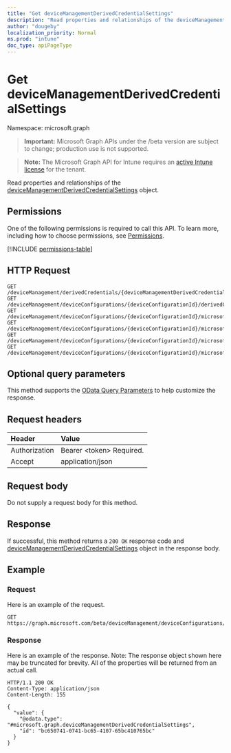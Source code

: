 ```yaml
---
title: "Get deviceManagementDerivedCredentialSettings"
description: "Read properties and relationships of the deviceManagementDerivedCredentialSettings object."
author: "dougeby"
localization_priority: Normal
ms.prod: "intune"
doc_type: apiPageType
---
```


# Get deviceManagementDerivedCredentialSettings

Namespace: microsoft.graph

> **Important:** Microsoft Graph APIs under the /beta version are subject to change; production use is not supported.

> **Note:** The Microsoft Graph API for Intune requires an [active Intune license](https://go.microsoft.com/fwlink/?linkid=839381) for the tenant.

Read properties and relationships of the [deviceManagementDerivedCredentialSettings](../resources/intune-shared-devicemanagementderivedcredentialsettings.md) object.

## Permissions
One of the following permissions is required to call this API. To learn more, including how to choose permissions, see [Permissions](/graph/permissions-reference).

<!-- { "blockType": "permissions", "name": "intune_shared_devicemanagementderivedcredentialsettings_get" } -->
[!INCLUDE [permissions-table](../includes/permissions/intune-shared-devicemanagementderivedcredentialsettings-get-permissions.md)]

## HTTP Request
<!-- {
  "blockType": "ignored"
}
-->
``` http
GET /deviceManagement/derivedCredentials/{deviceManagementDerivedCredentialSettingsId}
GET /deviceManagement/deviceConfigurations/{deviceConfigurationId}/derivedCredentialSettings
GET /deviceManagement/deviceConfigurations/{deviceConfigurationId}/microsoft.graph.iosVpnConfiguration/derivedCredentialSettings
GET /deviceManagement/deviceConfigurations/{deviceConfigurationId}/microsoft.graph.iosEnterpriseWiFiConfiguration/derivedCredentialSettings
GET /deviceManagement/deviceConfigurations/{deviceConfigurationId}/microsoft.graph.iosEasEmailProfileConfiguration/derivedCredentialSettings
GET /deviceManagement/deviceConfigurations/{deviceConfigurationId}/microsoft.graph.iosDerivedCredentialAuthenticationConfiguration/derivedCredentialSettings
```

## Optional query parameters
This method supports the [OData Query Parameters](/graph/query-parameters) to help customize the response.

## Request headers
|Header|Value|
|:---|:---|
|Authorization|Bearer &lt;token&gt; Required.|
|Accept|application/json|

## Request body
Do not supply a request body for this method.

## Response
If successful, this method returns a `200 OK` response code and [deviceManagementDerivedCredentialSettings](../resources/intune-shared-devicemanagementderivedcredentialsettings.md) object in the response body.

## Example

### Request
Here is an example of the request.
``` http
GET https://graph.microsoft.com/beta/deviceManagement/deviceConfigurations/{deviceConfigurationId}/derivedCredentialSettings
```

### Response
Here is an example of the response. Note: The response object shown here may be truncated for brevity. All of the properties will be returned from an actual call.
``` http
HTTP/1.1 200 OK
Content-Type: application/json
Content-Length: 155

{
  "value": {
    "@odata.type": "#microsoft.graph.deviceManagementDerivedCredentialSettings",
    "id": "bc650741-0741-bc65-4107-65bc410765bc"
  }
}







